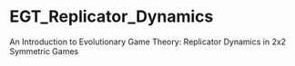 # EGT_Replicator_Dynamics
An Introduction to Evolutionary Game Theory: Replicator Dynamics in 2x2 Symmetric Games
